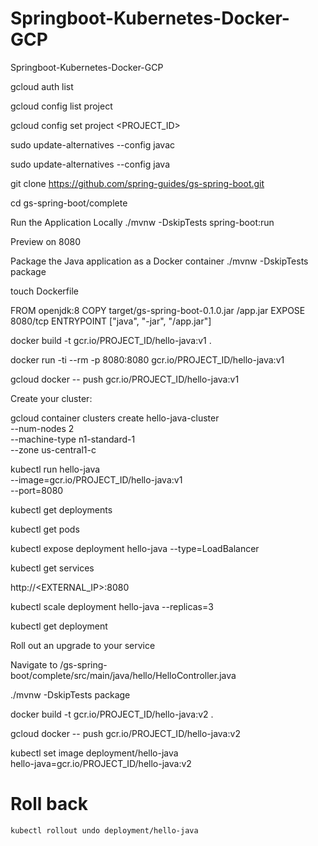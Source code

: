 # Springboot-Kubernetes-Docker-GCP
Springboot-Kubernetes-Docker-GCP


gcloud auth list



gcloud config list project


gcloud config set project <PROJECT_ID>


sudo update-alternatives --config javac


sudo update-alternatives --config java


git clone https://github.com/spring-guides/gs-spring-boot.git


cd gs-spring-boot/complete



Run the Application Locally
./mvnw -DskipTests spring-boot:run


Preview on 8080 


Package the Java application as a Docker container
./mvnw -DskipTests package

touch Dockerfile


FROM openjdk:8
COPY target/gs-spring-boot-0.1.0.jar /app.jar
EXPOSE 8080/tcp
ENTRYPOINT ["java", "-jar", "/app.jar"]




docker build -t gcr.io/PROJECT_ID/hello-java:v1 .




docker run -ti --rm -p 8080:8080 gcr.io/PROJECT_ID/hello-java:v1


gcloud docker -- push gcr.io/PROJECT_ID/hello-java:v1



Create your cluster:

gcloud container clusters create hello-java-cluster \
  --num-nodes 2 \
  --machine-type n1-standard-1 \
  --zone us-central1-c
  
  
  
  kubectl run hello-java \
  --image=gcr.io/PROJECT_ID/hello-java:v1 \
  --port=8080
  
  
  
  kubectl get deployments
  
  
  
  kubectl get pods
  
  
  kubectl expose deployment hello-java --type=LoadBalancer
  
  
  
  kubectl get services
  
  
  http://<EXTERNAL_IP>:8080
  
  
  
  kubectl scale deployment hello-java --replicas=3
  
  
  
  kubectl get deployment
  
  
  Roll out an upgrade to your service
  
  
  Navigate to /gs-spring-boot/complete/src/main/java/hello/HelloController.java
  
  
  ./mvnw -DskipTests package
  
  
  docker build -t gcr.io/PROJECT_ID/hello-java:v2 . 
  
  
  gcloud docker -- push gcr.io/PROJECT_ID/hello-java:v2
  
  
  kubectl set image deployment/hello-java \
  hello-java=gcr.io/PROJECT_ID/hello-java:v2
  
  
  
  # Roll back
  
  `` kubectl rollout undo deployment/hello-java ``
  
  
  
  
  
  





